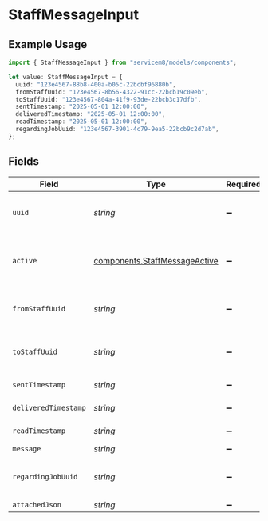 # StaffMessageInput

## Example Usage

```typescript
import { StaffMessageInput } from "servicem8/models/components";

let value: StaffMessageInput = {
  uuid: "123e4567-88b8-400a-b05c-22bcbf96880b",
  fromStaffUuid: "123e4567-8b56-4322-91cc-22bcb19c09eb",
  toStaffUuid: "123e4567-804a-41f9-93de-22bcb3c17dfb",
  sentTimestamp: "2025-05-01 12:00:00",
  deliveredTimestamp: "2025-05-01 12:00:00",
  readTimestamp: "2025-05-01 12:00:00",
  regardingJobUuid: "123e4567-3901-4c79-9ea5-22bcb9c2d7ab",
};
```

## Fields

| Field                                                                          | Type                                                                           | Required                                                                       | Description                                                                    | Example                                                                        |
| ------------------------------------------------------------------------------ | ------------------------------------------------------------------------------ | ------------------------------------------------------------------------------ | ------------------------------------------------------------------------------ | ------------------------------------------------------------------------------ |
| `uuid`                                                                         | *string*                                                                       | :heavy_minus_sign:                                                             | Unique identifier for this record                                              | 123e4567-88b8-400a-b05c-22bcbf96880b                                           |
| `active`                                                                       | [components.StaffMessageActive](../../models/components/staffmessageactive.md) | :heavy_minus_sign:                                                             | Record active/deleted flag.  Valid values are [0,1]                            |                                                                                |
| `fromStaffUuid`                                                                | *string*                                                                       | :heavy_minus_sign:                                                             | N/A                                                                            | 123e4567-8b56-4322-91cc-22bcb19c09eb                                           |
| `toStaffUuid`                                                                  | *string*                                                                       | :heavy_minus_sign:                                                             | N/A                                                                            | 123e4567-804a-41f9-93de-22bcb3c17dfb                                           |
| `sentTimestamp`                                                                | *string*                                                                       | :heavy_minus_sign:                                                             | N/A                                                                            | 2025-05-01 12:00:00                                                            |
| `deliveredTimestamp`                                                           | *string*                                                                       | :heavy_minus_sign:                                                             | N/A                                                                            | 2025-05-01 12:00:00                                                            |
| `readTimestamp`                                                                | *string*                                                                       | :heavy_minus_sign:                                                             | N/A                                                                            | 2025-05-01 12:00:00                                                            |
| `message`                                                                      | *string*                                                                       | :heavy_minus_sign:                                                             | N/A                                                                            |                                                                                |
| `regardingJobUuid`                                                             | *string*                                                                       | :heavy_minus_sign:                                                             | N/A                                                                            | 123e4567-3901-4c79-9ea5-22bcb9c2d7ab                                           |
| `attachedJson`                                                                 | *string*                                                                       | :heavy_minus_sign:                                                             | N/A                                                                            |                                                                                |